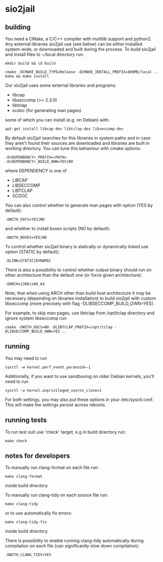 sio2jail
========


building
--------

You need a CMake, a C/C++ compiler with multilib support and python2. Any
external libraries sio2jail use (see below) can be either installed
system-wide, or downloaded and built during the process. To build sio2jail and
install files to ~/local directory run:

    mkdir build && cd build
    
    cmake -DCMAKE_BUILD_TYPE=Release -DCMAKE_INSTALL_PREFIX=$HOME/local ..
    make && make install

Our sio2jail uses some external libraries and programs:
  * libcap
  * libseccomp (>= 2.3.0)
  * libtclap
  * scdoc (for generating man pages)

some of which you can install (e.g. on Debian) with:

    apt-get install libcap-dev libtclap-dev libseccomp-dev

By default sio2jail searches for this libraries in system paths and in case they
aren't found their sources are downloaded and libraries are built in working
directory. You can tune this behaviour with cmake options:

    -D<DEPENDENCY>_PREFIX=<PATH>
    -D<DEPENDENCY>_BUILD_OWN=YES|NO

where DEPENDENCY is one of
  * LIBCAP
  * LIBSECCOMP
  * LIBTCLAP
  * SCDOC

You can also control whether to generate man pages with option (YES by default):

    -DWITH_DOCS=YES|NO

and whether to install boxes scripts (NO by default):

    -DWITH_BOXES=YES|NO

To control whether sio2jail binary is statically or dynamically linked use
option (STATIC by default):

    -DLINK=STATIC|DYNAMIC

There is also a possibility to control whether output binary should run on other
architecture than the default one (or force given architecture):

    -DARCH=i386|x86_64

Note, that when using ARCH other than build host architecture it may be necessary
(depending on libraries installation) to build sio2jail with custom libseccomp (more
precisely with flag -DLIBSECCOMP\_BUILD\_OWN=YES).

For example, to skip man pages, use libtclap from /opt/tclap directory and
ignore system libseccomp run:

    cmake -DWITH_DOCS=NO -DLIBTCLAP_PREFIX=/opt/tclap -DLIBSECCOMP_BUILD_OWN=YES ..

running
-------

You may need to run

    sysctl -w kernel.perf_event_paranoid=-1

Additionally, if you want to use sandboxing on older Debian kernels, you'll need to run

    sysctl -w kernel.unprivileged_userns_clone=1

For both settings, you may also put these options in your /etc/sysctl.conf.
This will make the settings persist across reboots.

running tests
-------------

To run test suit use 'check' target, e.g in build directory run:

    make check

notes for developers
--------------------

To manually run clang-format on each file run:

    make clang-format

inside build directory.

To manually run clang-tidy on each source file run:

    make clang-tidy

or to use automatically fix errors:

    make clang-tidy-fix

inside build directory.

There is possibility to enable running clang-tidy automatically during
compilation on each file (can significantly slow down compilation):

    -DWITH_CLANG_TIDY=YES
